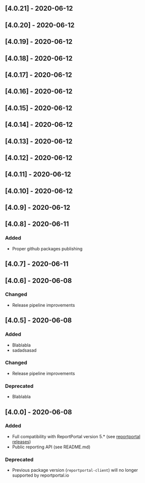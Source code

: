 
## [4.0.21] - 2020-06-12

## [4.0.20] - 2020-06-12

## [4.0.19] - 2020-06-12

## [4.0.18] - 2020-06-12

## [4.0.17] - 2020-06-12

## [4.0.16] - 2020-06-12

## [4.0.15] - 2020-06-12

## [4.0.14] - 2020-06-12

## [4.0.13] - 2020-06-12

## [4.0.12] - 2020-06-12

## [4.0.11] - 2020-06-12

## [4.0.10] - 2020-06-12

## [4.0.9] - 2020-06-12

## [4.0.8] - 2020-06-11
### Added
- Proper github packages publishing

## [4.0.7] - 2020-06-11

## [4.0.6] - 2020-06-08
### Changed
- Release pipeline improvements

## [4.0.5] - 2020-06-08
### Added
- Blablabla
- sadadsasad

### Changed
- Release pipeline improvements

### Deprecated
- Blablabla

## [4.0.0] - 2020-06-08
### Added
- Full compatibility with ReportPortal version 5.* (see [reportportal releases](https://github.com/reportportal/reportportal/releases))
- Public reporting API (see README.md)

### Deprecated
- Previous package version (`reportportal-client`) will no longer supported by reportportal.io
